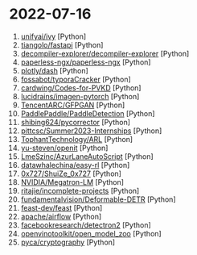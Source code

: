 # 2022-07-16

1. [unifyai/ivy](https://github.com/unifyai/ivy "The Unified Machine Learning Framework") [Python]
2. [tiangolo/fastapi](https://github.com/tiangolo/fastapi "FastAPI framework, high performance, easy to learn, fast to code, ready for production") [Python]
3. [decompiler-explorer/decompiler-explorer](https://github.com/decompiler-explorer/decompiler-explorer "Decompiler Explorer! Compare tools on the forefront of static analysis, now in your web browser!") [Python]
4. [paperless-ngx/paperless-ngx](https://github.com/paperless-ngx/paperless-ngx "A community-supported supercharged version of paperless: scan, index and archive all your physical documents") [Python]
5. [plotly/dash](https://github.com/plotly/dash "Analytical Web Apps for Python, R, Julia, and Jupyter. No JavaScript Required.") [Python]
6. [fossabot/typoraCracker](https://github.com/fossabot/typoraCracker "A patch and keygen tools for typora.") [Python]
7. [cardwing/Codes-for-PVKD](https://github.com/cardwing/Codes-for-PVKD "Point-to-Voxel Knowledge Distillation for LiDAR Semantic Segmentation (CVPR 2022)") [Python]
8. [lucidrains/imagen-pytorch](https://github.com/lucidrains/imagen-pytorch "Implementation of Imagen, Google's Text-to-Image Neural Network, in Pytorch") [Python]
9. [TencentARC/GFPGAN](https://github.com/TencentARC/GFPGAN "GFPGAN aims at developing Practical Algorithms for Real-world Face Restoration.") [Python]
10. [PaddlePaddle/PaddleDetection](https://github.com/PaddlePaddle/PaddleDetection "Object Detection toolkit based on PaddlePaddle. It supports object detection, instance segmentation, multiple object tracking and real-time multi-person keypoint detection.") [Python]
11. [shibing624/pycorrector](https://github.com/shibing624/pycorrector "pycorrector is a toolkit for text error correction. 文本纠错，Kenlm，ConvSeq2Seq，BERT，MacBERT，ELECTRA，ERNIE，Transformer，T5等模型实现，开箱即用。") [Python]
12. [pittcsc/Summer2023-Internships](https://github.com/pittcsc/Summer2023-Internships "Collection of Summer 2023 tech internships!") [Python]
13. [TophantTechnology/ARL](https://github.com/TophantTechnology/ARL "ARL(Asset Reconnaissance Lighthouse)资产侦察灯塔系统旨在快速侦察与目标关联的互联网资产，构建基础资产信息库。 协助甲方安全团队或者渗透测试人员有效侦察和检索资产，发现存在的薄弱点和攻击面。") [Python]
14. [yu-steven/openit](https://github.com/yu-steven/openit "致力于打造免费无感的翻墙环境") [Python]
15. [LmeSzinc/AzurLaneAutoScript](https://github.com/LmeSzinc/AzurLaneAutoScript "Azur Lane bot (CN/EN/JP/TW) 碧蓝航线脚本 | 无缝委托科研，全自动大世界") [Python]
16. [datawhalechina/easy-rl](https://github.com/datawhalechina/easy-rl "强化学习中文教程（蘑菇书），在线阅读地址：https://datawhalechina.github.io/easy-rl/") [Python]
17. [0x727/ShuiZe_0x727](https://github.com/0x727/ShuiZe_0x727 "信息收集自动化工具") [Python]
18. [NVIDIA/Megatron-LM](https://github.com/NVIDIA/Megatron-LM "Ongoing research training transformer models at scale") [Python]
19. [ritajie/incomplete-projects](https://github.com/ritajie/incomplete-projects "统计中国大陆的烂尾楼") [Python]
20. [fundamentalvision/Deformable-DETR](https://github.com/fundamentalvision/Deformable-DETR "Deformable DETR: Deformable Transformers for End-to-End Object Detection.") [Python]
21. [feast-dev/feast](https://github.com/feast-dev/feast "Feature Store for Machine Learning") [Python]
22. [apache/airflow](https://github.com/apache/airflow "Apache Airflow - A platform to programmatically author, schedule, and monitor workflows") [Python]
23. [facebookresearch/detectron2](https://github.com/facebookresearch/detectron2 "Detectron2 is a platform for object detection, segmentation and other visual recognition tasks.") [Python]
24. [openvinotoolkit/open_model_zoo](https://github.com/openvinotoolkit/open_model_zoo "Pre-trained Deep Learning models and demos (high quality and extremely fast)") [Python]
25. [pyca/cryptography](https://github.com/pyca/cryptography "cryptography is a package designed to expose cryptographic primitives and recipes to Python developers.") [Python]
